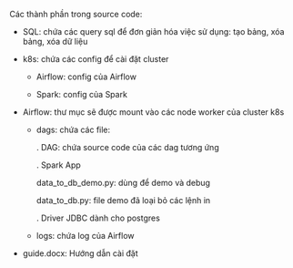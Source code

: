 Các thành phần trong source code:
    
- SQL: chứa các query sql để đơn giản hóa việc sử dụng: tạo bảng, xóa bảng, xóa dữ liệu
    
- k8s: chứa các config để cài đặt cluster 
    
  + Airflow: config của Airflow
    
  + Spark: config của Spark
    
- Airflow: thư mục sẽ được mount vào các node worker của cluster k8s
    
   + dags: chứa các file:
    
     . DAG: chứa source code của các dag tương ứng
    
     . Spark App
    
       data_to_db_demo.py: dùng để demo và debug
    
       data_to_db.py: file demo đã loại bỏ các lệnh in
    
     . Driver JDBC dành cho postgres
    
    + logs: chứa log của Airflow
    
- guide.docx: Hướng dẫn cài đặt

